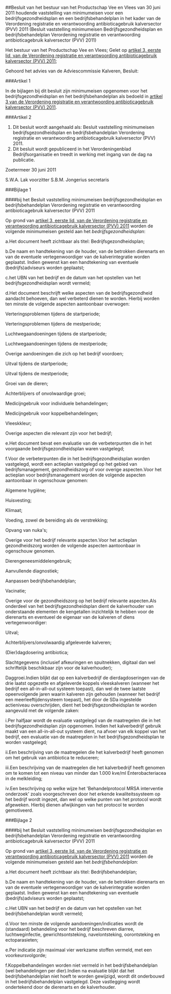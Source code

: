 <meta http-equiv='Content-Type' content='text/html; charset=utf-8' />

##Besluit van het bestuur van het Productschap Vee en Vlees van 30 juni 2011 houdende vaststelling van minimumeisen voor een bedrijfsgezondheidsplan en een bedrijfsbehandelplan in het kader van de Verordening registratie en verantwoording antibioticagebruik kalversector (PVV) 2011 (Besluit vaststelling minimumeisen Bedrijfsgezondheidsplan en bedrijfsbehandelplan Verordening registratie en verantwoording antibioticagebruik kalversector (PVV) 2011)

Het bestuur van het Productschap Vee en Vlees; 
Gelet op [artikel 3, eerste lid, van de Verordening registratie en verantwoording antibioticagebruik kalversector (PVV) 2011](../../../../../../../../pbo/verordening/registratie/en/verantwoording/antibioticagebruik/kalversector/etc/BWBR0030443/README.md);

Gehoord het advies van de Adviescommissie Kalveren,
Besluit: 

###Artikel  1 

In de bijlagen bij dit besluit zijn minimumeisen opgenomen voor het bedrijfsgezondheidsplan en het bedrijfsbehandelplan als bedoeld in [artikel 3 van de Verordening registratie en verantwoording antibioticagebruik kalversector (PVV) 2011](../../../../../../../../pbo/verordening/registratie/en/verantwoording/antibioticagebruik/kalversector/etc/BWBR0030443/README.md).

###Artikel  2 

1.  Dit besluit wordt aangehaald als: Besluit vaststelling minimumeisen bedrijfsgezondheidsplan en bedrijfsbehandelplan Verordening registratie en verantwoording antibioticagebruik kalversector (PVV) 2011. 
2.  Dit besluit wordt gepubliceerd in het Verordeningenblad Bedrijfsorganisatie en treedt in werking met ingang van de dag na publicatie.

Zoetermeer 
30 juni 2011 

S.W.A. Lak 
voorzitter 
S.B.M. Jongerius 
secretaris 

###Bijlage 1 

####bij het Besluit vaststelling minimumeisen bedrijfsgezondheidsplan en bedrijfsbehandelplan Verordening registratie en verantwoording antibioticagebruik kalversector (PVV) 2011

Op grond van [artikel 3, eerste lid, van de Verordening registratie en verantwoording antibioticagebruik kalversector (PVV) 2011](../../../../../../../../pbo/verordening/registratie/en/verantwoording/antibioticagebruik/kalversector/etc/BWBR0030443/README.md) worden de volgende minimumeisen gesteld aan het *bedrijfsgezondheidsplan*:

a.Het document heeft zichtbaar als titel: Bedrijfsgezondheidsplan;

b.De naam en handtekening van de houder, van de betrokken dierenarts en van de eventuele vertegenwoordiger van de kalverintegratie worden geplaatst. Indien gewenst kan een handtekening van eventuele (bedrijfs)adviseurs worden geplaatst;

c.het UBN van het bedrijf en de datum van het opstellen van het bedrijfsgezondheidsplan wordt vermeld;

d.Het document beschrijft welke aspecten van de bedrijfsgezondheid aandacht behoeven, dan wel verbeterd dienen te worden. Hierbij worden ten minste de volgende aspecten aantoonbaar overwogen:

Verteringsproblemen tijdens de startperiode;

Verteringsproblemen tijdens de mestperiode;

Luchtwegaandoeningen tijdens de startperiode;

Luchtwegaandoeningen tijdens de mestperiode;

Overige aandoeningen die zich op het bedrijf voordoen;

Uitval tijdens de startperiode;

Uitval tijdens de mestperiode;

Groei van de dieren;

Achterblijvers of onvolwaardige groei;

Medicijngebruik voor individuele behandelingen;

Medicijngebruik voor koppelbehandelingen;

Vleeskkleur;

Overige aspecten die relevant zijn voor het bedrijf;

e.Het document bevat een evaluatie van de verbeterpunten die in het voorgaande bedrijfsgezondheidsplan waren vastgelegd;

f.Voor de verbeterpunten die in het bedrijfsgezondheidsplan worden vastgelegd, wordt een actieplan vastgelegd op het gebied van bedrijfsmanagement, gezondheidszorg of voor overige aspecten.Voor het actieplan voor bedrijfsmanagement worden de volgende aspecten aantoonbaar in ogenschouw genomen:

Algemene hygiëne;

Huisvesting;

Klimaat;

Voeding, zowel de bereiding als de verstrekking;

Opvang van nuka's;

Overige voor het bedrijf relevante aspecten.Voor het actieplan gezondheidszorg worden de volgende aspecten aantoonbaar in ogenschouw genomen.

Dierengeneesmiddelengebruik;

Aanvullende diagnostiek;

Aanpassen bedrijfsbehandelplan;

Vacinatie;

Overige voor de gezondheidszorg op het bedrijf relevante aspecten.Als onderdeel van het bedrijfsgezondheidsplan dient de kalverhouder van onderstaande elementen de kengetallen inzichtelijk te hebben voor de dierenarts en eventueel de eigenaar van de kalveren of diens vertegenwoordiger:

Uitval;

Achterblijvers/onvolwaardig afgeleverde kalveren;

(Dier)dagdosering antibiotica;

Slachtgegevens (inclusief afkeuringen en spuitnekken, digitaal dan wel schriftelijk beschikbaar zijn voor de kalverhouder);

Daggroei.Indien blijkt dat op een kalverbedrijf de dierdagdoseringen van de drie laatst opgezette en afgeleverde koppels vleeskalveren (wanneer het bedrijf een all-in-all-out systeem toepast), dan wel de twee laatste opeenvolgende jaren waarin kalveren zijn gehouden (wanneer het bedrijf een meerleeftijdensysteem toepast), het door de SDa ingestelde actieniveau overschrijden, dient het bedrijfsgezondheidsplan te worden aangevuld met de volgende zaken:

i.Per halfjaar wordt de evaluatie vastgelegd van de maatregelen die in het bedrijfsgezondheidsplan zijn opgenomen. Indien het kalverbedrijf gebruik maakt van een all-in-all-out systeem dient, na afvoer van elk koppel van het bedrijf, een evaluatie van de maatregelen in het bedrijfsgezondheidsplan te worden vastgelegd;

ii.Een beschrijving van de maatregelen die het kalverbedrijf heeft genomen om het gebruik van antibiotica te reduceren;

iii.Een beschrijving van de maatregelen die het kalverbedrijf heeft genomen om te komen tot een niveau van minder dan 1.000 kve/ml Enterobacteriacea in de melkleiding;

iv.Een beschrijving op welke wijze het 'Behandelprotocol MRSA interventie onderzoek' zoals voorgeschreven door het erkende kwaliteitssysteem op het bedrijf wordt ingezet, dan wel op welke punten van het protocol wordt afgeweken. Hierbij dienen afwijkingen van het protocol te worden gemotiveerd.

###Bijlage 2 

####bij het Besluit vaststelling minimumeisen bedrijfsgezondheidsplan en bedrijfsbehandelplan Verordening registratie en verantwoording antibioticagebruik kalversector (PVV) 2011

Op grond van [artikel 3, eerste lid, van de Verordening registratie en verantwoording antibioticagebruik kalversector (PVV) 2011](../../../../../../../../pbo/verordening/registratie/en/verantwoording/antibioticagebruik/kalversector/etc/BWBR0030443/README.md) worden de volgende minimumeisen gesteld aan het *bedrijfsbehandelplan*:

a.Het document heeft zichtbaar als titel: Bedrijfsbehandelplan;

b.De naam en handtekening van de houder, van de betrokken dierenarts en van de eventuele vertegenwoordiger van de kalverintegratie worden geplaatst. Indien gewenst kan een handtekening van eventuele (bedrijfs)adviseurs worden geplaatst;

c.Het UBN van het bedrijf en de datum van het opstellen van het bedrijfsbehandelplan wordt vermeld;

d.Voor ten minste de volgende aandoeningen/indicaties wordt de (standaard) behandeling voor het bedrijf beschreven diarree, luchtweginfectie, gewrichtsontsteking, navelontsteking, oorontsteking en ectoparasieten;

e.Per indicatie zijn maximaal vier werkzame stoffen vermeld, met een voorkeursvolgorde;

f.Koppelbehandelingen worden niet vermeld in het bedrijfsbehandelplan (wel behandelingen per dier).Indien na evaluatie blijkt dat het bedrijfsbehandelplan niet hoeft te worden gewijzigd, wordt dit onderbouwd in het bedrijfsbehandelplan vastgelegd. Deze vastlegging wordt ondertekend door de dierenarts en de kalverhouder.
